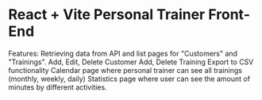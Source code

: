 # React + Vite Personal Trainer Front-End 


Features: Retrieving data from API and list pages for "Customers" and "Trainings". 
          Add, Edit, Delete Customer
          Add, Delete Training
          Export to CSV functionality
          Calendar page where personal trainer can see all trainings (monthly, weekly, daily)
          Statistics page where user can see the amount of minutes by different activities.
          
 
